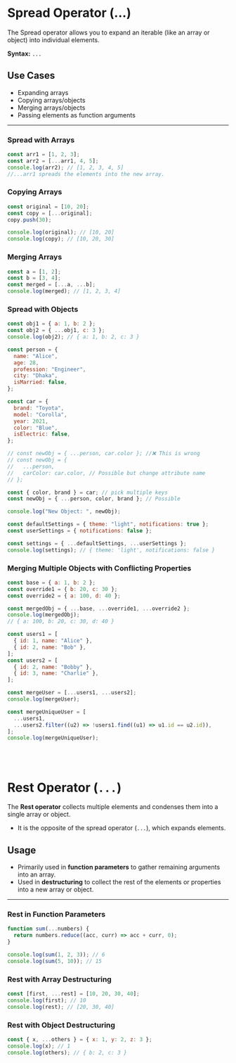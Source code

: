 # Spread Operator (...)

The Spread operator allows you to expand an iterable (like an array or object) into individual elements.

**Syntax:** `...`

## Use Cases

- Expanding arrays
- Copying arrays/objects
- Merging arrays/objects
- Passing elements as function arguments

---

### Spread with Arrays

```js
const arr1 = [1, 2, 3];
const arr2 = [...arr1, 4, 5];
console.log(arr2); // [1, 2, 3, 4, 5]
//...arr1 spreads the elements into the new array.
```

### Copying Arrays

```js
const original = [10, 20];
const copy = [...original];
copy.push(30);

console.log(original); // [10, 20]
console.log(copy); // [10, 20, 30]
```

### Merging Arrays

```js
const a = [1, 2];
const b = [3, 4];
const merged = [...a, ...b];
console.log(merged); // [1, 2, 3, 4]
```

### Spread with Objects

```js
const obj1 = { a: 1, b: 2 };
const obj2 = { ...obj1, c: 3 };
console.log(obj2); // { a: 1, b: 2, c: 3 }
```

```js
const person = {
  name: "Alice",
  age: 28,
  profession: "Engineer",
  city: "Dhaka",
  isMarried: false,
};

const car = {
  brand: "Toyota",
  model: "Corolla",
  year: 2021,
  color: "Blue",
  isElectric: false,
};

// const newObj = { ...person, car.color }; //❌ This is wrong
// const newObj = {
//   ...person,
//   carColor: car.color, // Possible but change attribute name
// };

const { color, brand } = car; // pick multiple keys
const newObj = { ...person, color, brand }; // Possible

console.log("New Object: ", newObj);
```

```js
const defaultSettings = { theme: "light", notifications: true };
const userSettings = { notifications: false };

const settings = { ...defaultSettings, ...userSettings };
console.log(settings); // { theme: 'light', notifications: false }
```

### Merging Multiple Objects with Conflicting Properties

```js
const base = { a: 1, b: 2 };
const override1 = { b: 20, c: 30 };
const override2 = { a: 100, d: 40 };

const mergedObj = { ...base, ...override1, ...override2 };
console.log(mergedObj);
// { a: 100, b: 20, c: 30, d: 40 }
```

```js
const users1 = [
  { id: 1, name: "Alice" },
  { id: 2, name: "Bob" },
];
const users2 = [
  { id: 2, name: "Bobby" },
  { id: 3, name: "Charlie" },
];

const mergeUser = [...users1, ...users2];
console.log(mergeUser);
```

```js
const mergeUniqueUser = [
  ...users1,
  ...users2.filter((u2) => !users1.find((u1) => u1.id == u2.id)),
];
console.log(mergeUniqueUser);
```

<br>
<br>

# Rest Operator (`...`)

The **Rest operator** collects multiple elements and condenses them into a single array or object.

- It is the opposite of the spread operator (`...`), which expands elements.

## Usage

- Primarily used in **function parameters** to gather remaining arguments into an array.
- Used in **destructuring** to collect the rest of the elements or properties into a new array or object.

---

### Rest in Function Parameters

```js
function sum(...numbers) {
  return numbers.reduce((acc, curr) => acc + curr, 0);
}

console.log(sum(1, 2, 3)); // 6
console.log(sum(5, 10)); // 15
```

### Rest with Array Destructuring

```js
const [first, ...rest] = [10, 20, 30, 40];
console.log(first); // 10
console.log(rest); // [20, 30, 40]
```

### Rest with Object Destructuring

```js
const { x, ...others } = { x: 1, y: 2, z: 3 };
console.log(x); // 1
console.log(others); // { b: 2, c: 3 }
```
